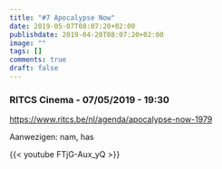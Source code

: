 ```yaml
---
title: "#7 Apocalypse Now"
date: 2019-05-07T08:07:20+02:00
publishdate: 2019-04-20T08:07:20+02:00
image: ""
tags: []
comments: true
draft: false
---
```


### RITCS Cinema - 07/05/2019 - 19:30

<https://www.ritcs.be/nl/agenda/apocalypse-now-1979>

Aanwezigen: nam, has

{{< youtube FTjG-Aux_yQ >}}